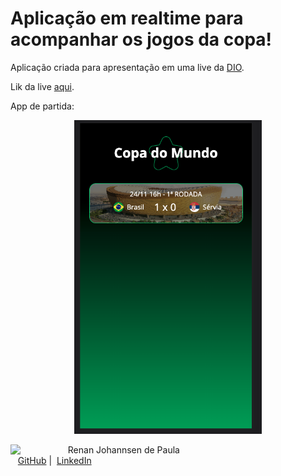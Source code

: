 
# Aplicação em realtime para acompanhar os jogos da copa!

Aplicação criada para apresentação em uma live da [DIO](https://www.dio.me/).

Lik da live [aqui](https://www.youtube.com/watch?v=5Or5CjTcfC8&ab_channel=DIO).

App de partida:

<p align="center">
    <img width="300" src="./assets/imgs/final.png">
</p>


<p>
    <img align=left margin=10 width=80 src="./assets/images/renan-avatar.jpeg"/>
    <p>&nbsp&nbsp&nbspRenan Johannsen de Paula <br>
    &nbsp&nbsp&nbsp<a href="https://github.com/RenanJPaula">GitHub</a>&nbsp;|&nbsp;
    <a href="https://www.linkedin.com/in/renanjpaula/">LinkedIn</a>
    </p>
</p>
